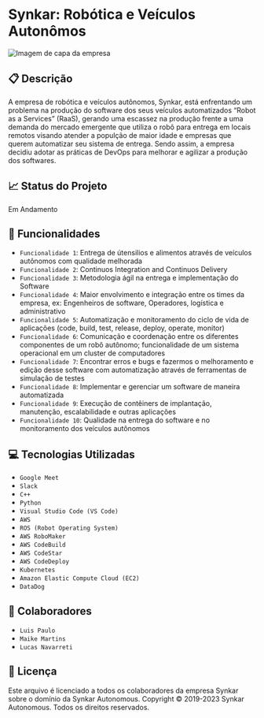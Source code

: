# Synkar: Robótica e Veículos Autonômos 

![Imagem de capa da empresa](https://user-images.githubusercontent.com/128197345/227778131-27a82ba7-c1fb-4468-ac85-dbd4dc0e6452.jpg)

## :clipboard: Descrição
A empresa de robótica e veículos autônomos, Synkar, está enfrentando um problema na produção do software dos seus veículos automatizados “Robot as a Services” (RaaS), gerando uma escassez na 
produção frente a uma demanda do mercado emergente que utiliza o robô para entrega em locais remotos visando atender a populção de maior idade e empresas que querem 
automatizar seu sistema de entrega. Sendo assim, a empresa decidiu adotar as práticas de DevOps para melhorar e agilizar a produção dos softwares. 

## :chart_with_upwards_trend: Status do Projeto 
Em Andamento 

## :hammer: Funcionalidades
- `Funcionalidade 1`: Entrega de útensilios e alimentos através de veículos autônomos com qualidade melhorada
- `Funcionalidade 2`: Continuos Integration and Continuos Delivery 
- `Funcionalidade 3`: Metodologia ágil na entrega e implementação do Software
- `Funcionalidade 4`: Maior envolvimento e integração entre os times da empresa, ex: Engenheiros de software, Operadores, logística e administrativo
- `Funcionalidade 5`: Automatização e monitoramento do ciclo de vida de aplicações (code, build, test, release, deploy, operate, monitor) 
- `Funcionalidade 6`: Comunicação e coordenação entre os diferentes componentes de um robô autônomo; funcionalidade de um sistema operacional em um cluster de computadores
- `Funcionalidade 7`: Encontrar erros e bugs e fazermos o melhoramento e edição desse software com automatização através de ferramentas de simulação de testes
- `Funcionalidade 8`: Implementar e gerenciar um software de maneira automatizada
- `Funcionalidade 9`: Execução de contêiners de implantação, manutenção, escalabilidade e outras aplicações
- `Funcionalidade 10`: Qualidade na entrega do software e no monitoramento dos veículos autônomos

## :computer: Tecnologias Utilizadas 
- `Google Meet`
- `Slack`
- `C++`
- `Python`
- `Visual Studio Code (VS Code)`
- `AWS`
- `ROS (Robot Operating System)`
- `AWS RoboMaker`
- `AWS CodeBuild`
- `AWS CodeStar`
- `AWS CodeDeploy`
- `Kubernetes`
- `Amazon Elastic Compute Cloud (EC2)`
- `DataDog`

## :handshake: Colaboradores 
- `Luis Paulo`
- `Maike Martins`
- `Lucas Navarreti` 

## :page_facing_up: Licença
Este arquivo é licenciado a todos os colaboradores da empresa Synkar sobre o domínio da Synkar Autonomous.
Copyright © 2019-2023 Synkar Autonomous. Todos os direitos reservados.



